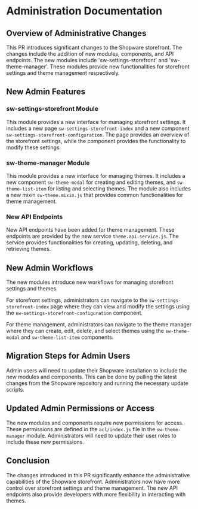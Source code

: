 # Administration Documentation

## Overview of Administrative Changes

This PR introduces significant changes to the Shopware storefront. The changes include the addition of new modules, components, and API endpoints. The new modules include 'sw-settings-storefront' and 'sw-theme-manager'. These modules provide new functionalities for storefront settings and theme management respectively. 

## New Admin Features

### sw-settings-storefront Module

This module provides a new interface for managing storefront settings. It includes a new page `sw-settings-storefront-index` and a new component `sw-settings-storefront-configuration`. The page provides an overview of the storefront settings, while the component provides the functionality to modify these settings.

### sw-theme-manager Module

This module provides a new interface for managing themes. It includes a new component `sw-theme-modal` for creating and editing themes, and `sw-theme-list-item` for listing and selecting themes. The module also includes a new mixin `sw-theme.mixin.js` that provides common functionalities for theme management.

### New API Endpoints

New API endpoints have been added for theme management. These endpoints are provided by the new service `theme.api.service.js`. The service provides functionalities for creating, updating, deleting, and retrieving themes.

## New Admin Workflows

The new modules introduce new workflows for managing storefront settings and themes. 

For storefront settings, administrators can navigate to the `sw-settings-storefront-index` page where they can view and modify the settings using the `sw-settings-storefront-configuration` component.

For theme management, administrators can navigate to the theme manager where they can create, edit, delete, and select themes using the `sw-theme-modal` and `sw-theme-list-item` components.

## Migration Steps for Admin Users

Admin users will need to update their Shopware installation to include the new modules and components. This can be done by pulling the latest changes from the Shopware repository and running the necessary update scripts.

## Updated Admin Permissions or Access

The new modules and components require new permissions for access. These permissions are defined in the `acl/index.js` file in the `sw-theme-manager` module. Administrators will need to update their user roles to include these new permissions.

## Conclusion

The changes introduced in this PR significantly enhance the administrative capabilities of the Shopware storefront. Administrators now have more control over storefront settings and theme management. The new API endpoints also provide developers with more flexibility in interacting with themes.